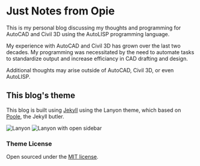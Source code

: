 # Just Notes from Opie

This is my personal blog discussing my thoughts and programming for AutoCAD and Civil 3D using the AutoLISP programming language.

My experience with AutoCAD and Civil 3D has grown over the last two decades. My programming was necessitated by the need to automate tasks to standardize output and increase efficiancy in CAD drafting and design.

Additional thoughts may arise outside of AutoCAD, Civil 3D, or even AutoLISP.

## This blog's theme

This blog is built using [Jekyll](http://jekyllrb.com) using the Lanyon theme, which based on [Poole](http://getpoole.com), the Jekyll butler.

![Lanyon](https://f.cloud.github.com/assets/98681/1825266/be03f014-71b0-11e3-9539-876e61530e24.png)
![Lanyon with open sidebar](https://f.cloud.github.com/assets/98681/1825267/be04a914-71b0-11e3-966f-8afe9894c729.png)

### Theme License

Open sourced under the [MIT license](LICENSE.md).

